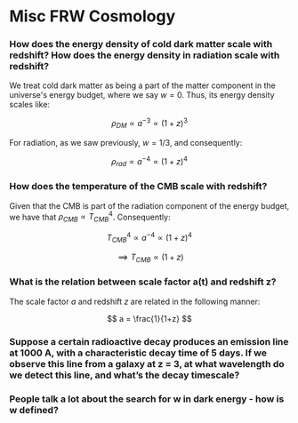 # Misc FRW Cosmology
### How does the energy density of cold dark matter scale with redshift? How does the energy density in radiation scale with redshift? 
We treat cold dark matter as being a part of the matter component in the universe's energy budget, where we say $w=0$. Thus, its energy density scales like:

$$
\rho_{DM} \propto a^{-3} \propto (1+z)^{3}
$$

For radiation, as we saw previously, $w=1/3$, and consequently:

$$
\rho_{rad} \propto a^{-4} \propto (1+z)^{4}
$$

### How does the temperature of the CMB scale with redshift? 
Given that the CMB is part of the radiation component of the energy budget, we have that $\rho_{CMB} \propto T_{CMB}^4$. Consequently:

$$
T^4_{CMB} \propto a^{-4} \propto (1+z)^{4}
$$

$$
\implies T_{CMB} \propto (1+z)
$$

### What is the relation between scale factor a(t) and redshift z? 
The scale factor $a$ and redshift $z$ are related in the following manner:

$$
a = \frac{1}{1+z}
$$

### Suppose a certain radioactive decay produces an emission line at 1000 A, with a characteristic decay time of 5 days. If we observe this line from a galaxy at z = 3, at what wavelength do we detect this line, and what’s the decay timescale? 

### People talk a lot about the search for w in dark energy - how is w defined?